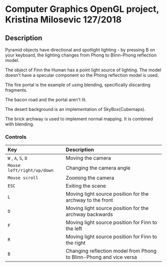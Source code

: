 # Computer Graphics OpenGL project, Kristina Milosevic 127/2018

## Description
Pyramid objects have directional and spotlight lighting - by pressing B on your keyboard, 
the lighting changes from Phong to Blinn-Phong reflection model.

The object of Finn the Human has a point light source of lighting. The model doesn't have a specular component so
the Phong reflection model is used.


The fire portal is the example of using blending, specifically discarding fragments.


The bacon road and the portal aren't lit. 

The desert background is an implementation of SkyBox(Cubemaps).


The brick archway is used to implement normal mapping. It is combined with blending.




### Controls
| Key | Description                                                        |
| :---  |:-------------------------------------------------------------------|
| ```W``` , ```A```, ```S```, ```D``` | Moving the camera                                                  |
| ```Mouse left/right/up/down``` | Changing the camera angle                                          |
| ```Mouse scroll``` | Zooming the camera                                                 |
| ```ESC``` | Exiting the scene                                                  |
|```L```| Moving light source position for the archway to the front          |
|```O```| Moving light source position for the archway backwards             |
|```F```| Moving light source position for Finn to the left                  |
|```R```| Moving light source position for Finn to the right                 |
|```B```| Changing reflection model from Phong to Blinn-Phong and vice versa |
